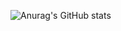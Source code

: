 ![Anurag's GitHub stats](https://github-readme-stats.vercel.app/api?username=JingyuanChen1423&count_private=true)
